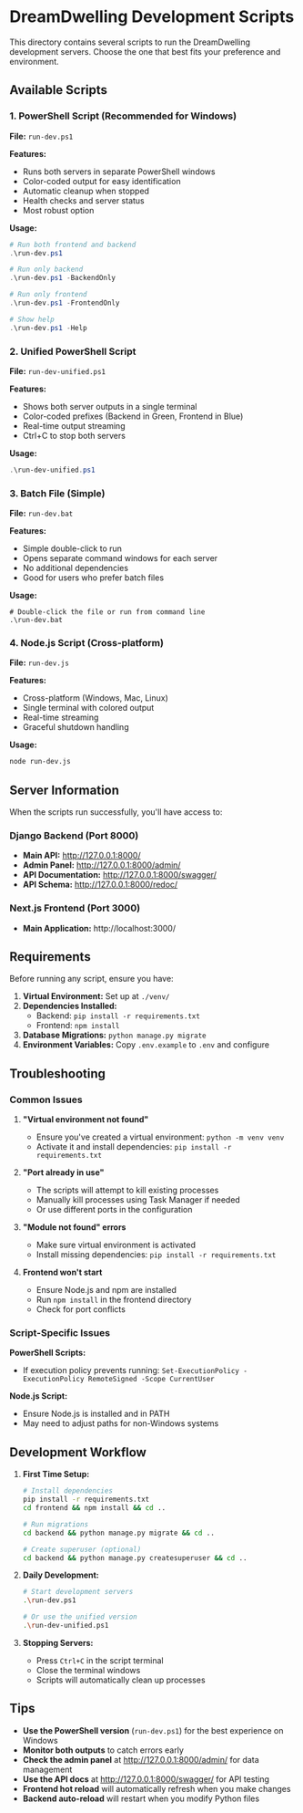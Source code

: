 # DreamDwelling Development Scripts

This directory contains several scripts to run the DreamDwelling development servers. Choose the one that best fits your preference and environment.

## Available Scripts

### 1. PowerShell Script (Recommended for Windows)

**File:** `run-dev.ps1`

**Features:**

- Runs both servers in separate PowerShell windows
- Color-coded output for easy identification
- Automatic cleanup when stopped
- Health checks and server status
- Most robust option

**Usage:**

```powershell
# Run both frontend and backend
.\run-dev.ps1

# Run only backend
.\run-dev.ps1 -BackendOnly

# Run only frontend
.\run-dev.ps1 -FrontendOnly

# Show help
.\run-dev.ps1 -Help
```

### 2. Unified PowerShell Script

**File:** `run-dev-unified.ps1`

**Features:**

- Shows both server outputs in a single terminal
- Color-coded prefixes (Backend in Green, Frontend in Blue)
- Real-time output streaming
- Ctrl+C to stop both servers

**Usage:**

```powershell
.\run-dev-unified.ps1
```

### 3. Batch File (Simple)

**File:** `run-dev.bat`

**Features:**

- Simple double-click to run
- Opens separate command windows for each server
- No additional dependencies
- Good for users who prefer batch files

**Usage:**

```batch
# Double-click the file or run from command line
.\run-dev.bat
```

### 4. Node.js Script (Cross-platform)

**File:** `run-dev.js`

**Features:**

- Cross-platform (Windows, Mac, Linux)
- Single terminal with colored output
- Real-time streaming
- Graceful shutdown handling

**Usage:**

```bash
node run-dev.js
```

## Server Information

When the scripts run successfully, you'll have access to:

### Django Backend (Port 8000)

- **Main API:** http://127.0.0.1:8000/
- **Admin Panel:** http://127.0.0.1:8000/admin/
- **API Documentation:** http://127.0.0.1:8000/swagger/
- **API Schema:** http://127.0.0.1:8000/redoc/

### Next.js Frontend (Port 3000)

- **Main Application:** http://localhost:3000/

## Requirements

Before running any script, ensure you have:

1. **Virtual Environment:** Set up at `./venv/`
2. **Dependencies Installed:**
   - Backend: `pip install -r requirements.txt`
   - Frontend: `npm install`
3. **Database Migrations:** `python manage.py migrate`
4. **Environment Variables:** Copy `.env.example` to `.env` and configure

## Troubleshooting

### Common Issues

1. **"Virtual environment not found"**

   - Ensure you've created a virtual environment: `python -m venv venv`
   - Activate it and install dependencies: `pip install -r requirements.txt`

2. **"Port already in use"**

   - The scripts will attempt to kill existing processes
   - Manually kill processes using Task Manager if needed
   - Or use different ports in the configuration

3. **"Module not found" errors**

   - Make sure virtual environment is activated
   - Install missing dependencies: `pip install -r requirements.txt`

4. **Frontend won't start**
   - Ensure Node.js and npm are installed
   - Run `npm install` in the frontend directory
   - Check for port conflicts

### Script-Specific Issues

**PowerShell Scripts:**

- If execution policy prevents running: `Set-ExecutionPolicy -ExecutionPolicy RemoteSigned -Scope CurrentUser`

**Node.js Script:**

- Ensure Node.js is installed and in PATH
- May need to adjust paths for non-Windows systems

## Development Workflow

1. **First Time Setup:**

   ```bash
   # Install dependencies
   pip install -r requirements.txt
   cd frontend && npm install && cd ..

   # Run migrations
   cd backend && python manage.py migrate && cd ..

   # Create superuser (optional)
   cd backend && python manage.py createsuperuser && cd ..
   ```

2. **Daily Development:**

   ```bash
   # Start development servers
   .\run-dev.ps1

   # Or use the unified version
   .\run-dev-unified.ps1
   ```

3. **Stopping Servers:**
   - Press `Ctrl+C` in the script terminal
   - Close the terminal windows
   - Scripts will automatically clean up processes

## Tips

- **Use the PowerShell version** (`run-dev.ps1`) for the best experience on Windows
- **Monitor both outputs** to catch errors early
- **Check the admin panel** at http://127.0.0.1:8000/admin/ for data management
- **Use the API docs** at http://127.0.0.1:8000/swagger/ for API testing
- **Frontend hot reload** will automatically refresh when you make changes
- **Backend auto-reload** will restart when you modify Python files
